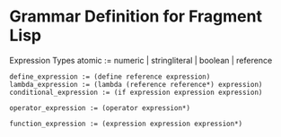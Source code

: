 # Grammar Definition for Fragment Lisp

Expression Types
    atomic := numeric | stringliteral | boolean | reference

    define_expression := (define reference expression)
    lambda_expression := (lambda (reference reference*) expression)
    conditional_expression := (if expression expression expression)

    operator_expression := (operator expression*)
    
    function_expression := (expression expression expression*)
